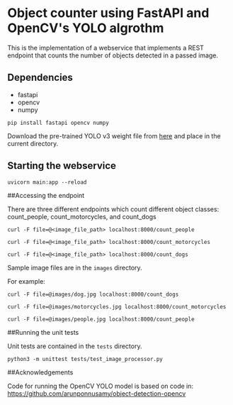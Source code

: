 # Object counter using FastAPI and OpenCV's YOLO algrothm

This is the implementation of a webservice that implements a REST endpoint that counts the number of objects detected in a passed image.

## Dependencies
* fastapi
* opencv
* numpy

`pip install fastapi opencv numpy`

Download the pre-trained YOLO v3 weight file from [here](https://pjreddie.com/media/files/yolov3.weights) and place in the current directory.



## Starting the webservice

`uvicorn main:app --reload`

##Accessing the endpoint

There are three different endpoints which count different object classes: count_people, count_motorcycles, and count_dogs

`curl -F file=@<image_file_path> localhost:8000/count_people`

`curl -F file=@<image_file_path> localhost:8000/count_motorcycles`

`curl -F file=@<image_file_path> localhost:8000/count_dogs`

Sample image files are in the `images` directory.

For example:

`curl -F file=@images/dog.jpg localhost:8000/count_dogs`

`curl -F file=@images/motorcycles.jpg localhost:8000/count_motorcycles`

`curl -F file=@images/people.jpg localhost:8000/count_people`

##Running the unit tests

Unit tests are contained in the `tests` directory.

`python3 -m unittest tests/test_image_processor.py`

##Acknowledgements

Code for running the OpenCV YOLO model is based on code in:
https://github.com/arunponnusamy/object-detection-opencv
